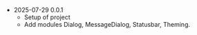 
* 2025-07-29 0.0.1
  * Setup of project
  * Add modules Dialog, MessageDialog, Statusbar, Theming.
